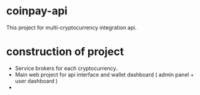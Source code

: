 # coinpay-api

This project for multi-cryptocurrency integration api.

# construction of project

* Service brokers for each cryptocurrency.
* Main web project for api interface and wallet dashboard ( admin panel + user dashboard )
*
